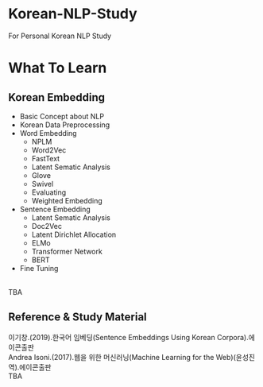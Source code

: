 # Korean-NLP-Study
For Personal Korean NLP Study<br>
# What To Learn

## Korean Embedding
+ Basic Concept about NLP
+ Korean Data Preprocessing
+ Word Embedding
  + NPLM
  + Word2Vec
  + FastText
  + Latent Sematic Analysis
  + Glove
  + Swivel
  + Evaluating
  + Weighted Embedding
+ Sentence Embedding
  + Latent Sematic Analysis
  + Doc2Vec
  + Latent Dirichlet Allocation
  + ELMo
  + Transformer Network
  + BERT
+ Fine Tuning
<br>
TBA

## Reference & Study Material
이기창.(2019).한국어 임베딩(Sentence Embeddings Using Korean Corpora).에이콘출판<br>
Andrea Isoni.(2017).웹을 위한 머신러닝(Machine Learning for the Web)(윤성진 역).에이콘출판<br>
TBA <br>
